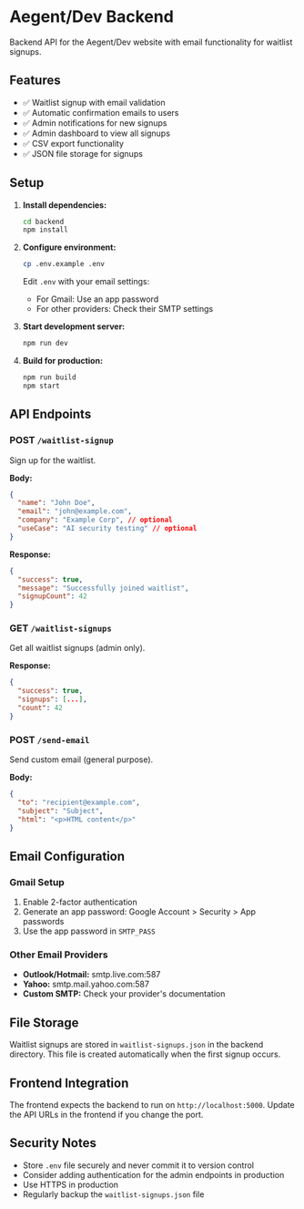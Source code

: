 # Aegent/Dev Backend

Backend API for the Aegent/Dev website with email functionality for waitlist signups.

## Features

- ✅ Waitlist signup with email validation
- ✅ Automatic confirmation emails to users  
- ✅ Admin notifications for new signups
- ✅ Admin dashboard to view all signups
- ✅ CSV export functionality
- ✅ JSON file storage for signups

## Setup

1. **Install dependencies:**
   ```bash
   cd backend
   npm install
   ```

2. **Configure environment:**
   ```bash
   cp .env.example .env
   ```
   
   Edit `.env` with your email settings:
   - For Gmail: Use an app password
   - For other providers: Check their SMTP settings

3. **Start development server:**
   ```bash
   npm run dev
   ```

4. **Build for production:**
   ```bash
   npm run build
   npm start
   ```

## API Endpoints

### POST `/waitlist-signup`
Sign up for the waitlist.

**Body:**
```json
{
  "name": "John Doe",
  "email": "john@example.com",
  "company": "Example Corp", // optional
  "useCase": "AI security testing" // optional
}
```

**Response:**
```json
{
  "success": true,
  "message": "Successfully joined waitlist",
  "signupCount": 42
}
```

### GET `/waitlist-signups`
Get all waitlist signups (admin only).

**Response:**
```json
{
  "success": true,
  "signups": [...],
  "count": 42
}
```

### POST `/send-email`
Send custom email (general purpose).

**Body:**
```json
{
  "to": "recipient@example.com",
  "subject": "Subject",
  "html": "<p>HTML content</p>"
}
```

## Email Configuration

### Gmail Setup
1. Enable 2-factor authentication
2. Generate an app password: Google Account > Security > App passwords
3. Use the app password in `SMTP_PASS`

### Other Email Providers
- **Outlook/Hotmail:** smtp.live.com:587
- **Yahoo:** smtp.mail.yahoo.com:587  
- **Custom SMTP:** Check your provider's documentation

## File Storage

Waitlist signups are stored in `waitlist-signups.json` in the backend directory. This file is created automatically when the first signup occurs.

## Frontend Integration

The frontend expects the backend to run on `http://localhost:5000`. Update the API URLs in the frontend if you change the port.

## Security Notes

- Store `.env` file securely and never commit it to version control
- Consider adding authentication for the admin endpoints in production
- Use HTTPS in production
- Regularly backup the `waitlist-signups.json` file